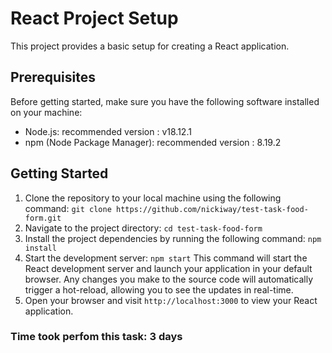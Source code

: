 # React Project Setup

This project provides a basic setup for creating a React application.

## Prerequisites

Before getting started, make sure you have the following software installed on your machine:

- Node.js: recommended version : v18.12.1
- npm (Node Package Manager): recommended version : 8.19.2

## Getting Started

1. Clone the repository to your local machine using the following command:
   `git clone https://github.com/nickiway/test-task-food-form.git`
2. Navigate to the project directory:
   `cd test-task-food-form`
3. Install the project dependencies by running the following command:
   `npm install`
4. Start the development server:
   `npm start`
   This command will start the React development server and launch your application in your default browser. Any changes you make to the source code will automatically trigger a hot-reload, allowing you to see the updates in real-time.
5. Open your browser and visit `http://localhost:3000` to view your React application.

### Time took perfom this task: 3 days
